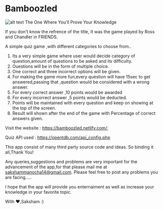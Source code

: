 # Bamboozled
![alt text](https://encrypted-tbn0.gstatic.com/images?q=tbn:ANd9GcTKM5gp4GRQhK5dKW5xEz-iaPagkSkclwSH87ZqWhDur9j5P7BC)                         The One Where You'll Prove Your Knowledge


If you don't know the refrence of the title, It was the game played by Ross and Chandler in FRIENDS.

A simple quiz game ,with different categories to choose from..

1. Its a very simple game where user would decide category of question,amount of questions to be asked and its difficulty.
2. Ouestions will be in the form of multiple choice.
3. One correct and three incorrect options will be given.
4. For making the game more fun,every question will have 15sec to get answered,passing that ,question would be considered with a wrong   answer.
5. For every correct answer ,10 points would be awarded
6. For every incorrect answer ,5 points would be deducted.
7. Points will be maintained with every question and keep on showing at the top of the screen.
8. Result will shown after the end of the game with Percentage of correct answers given.

Visit the website  : https://bamboozled.netlify.com/;

Quiz API used : https://opentdb.com/api_config.php

This app consist of many third party source code and ideas.
So binding it all,Thank You!

  
Any queries,suggestions and problems are very important for the advancement of the app,for that please mail me at sakshammanocha14@gmail.com.
Please feel free to post any problems you are facing.....

I hope that the app will provide you enternaiment as well as increase your knowledge in your favorite topic.

With ❤,Saksham :)


